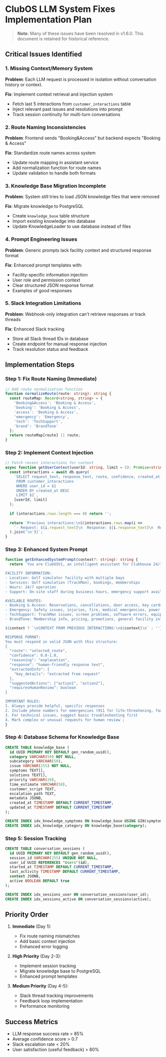 # ClubOS LLM System Fixes Implementation Plan

> **Note**: Many of these issues have been resolved in v1.6.0. This document is retained for historical reference.

## Critical Issues Identified

### 1. Missing Context/Memory System
**Problem**: Each LLM request is processed in isolation without conversation history or context.

**Fix**: Implement context retrieval and injection system
- Fetch last 5 interactions from `customer_interactions` table
- Inject relevant past issues and resolutions into prompt
- Track session continuity for multi-turn conversations

### 2. Route Naming Inconsistencies
**Problem**: Frontend sends "Booking&Access" but backend expects "Booking & Access"

**Fix**: Standardize route names across system
- Update route mapping in assistant service
- Add normalization function for route names
- Update validation to handle both formats

### 3. Knowledge Base Migration Incomplete
**Problem**: System still tries to load JSON knowledge files that were removed

**Fix**: Migrate knowledge to PostgreSQL
- Create `knowledge_base` table structure
- Import existing knowledge into database
- Update KnowledgeLoader to use database instead of files

### 4. Prompt Engineering Issues
**Problem**: Generic prompts lack facility context and structured response format

**Fix**: Enhanced prompt templates with:
- Facility-specific information injection
- User role and permission context
- Clear structured JSON response format
- Examples of good responses

### 5. Slack Integration Limitations
**Problem**: Webhook-only integration can't retrieve responses or track threads

**Fix**: Enhanced Slack tracking
- Store all Slack thread IDs in database
- Create endpoint for manual response injection
- Track resolution status and feedback

## Implementation Steps

### Step 1: Fix Route Naming (Immediate)
```typescript
// Add route normalization function
function normalizeRoute(route: string): string {
  const routeMap: Record<string, string> = {
    'Booking&Access': 'Booking & Access',
    'booking': 'Booking & Access',
    'access': 'Booking & Access',
    'emergency': 'Emergency',
    'tech': 'TechSupport',
    'brand': 'BrandTone'
  };
  return routeMap[route] || route;
}
```

### Step 2: Implement Context Injection
```typescript
// Fetch recent interactions for context
async function getUserContext(userId: string, limit = 5): Promise<string> {
  const interactions = await db.query(
    `SELECT request_text, response_text, route, confidence, created_at 
     FROM customer_interactions 
     WHERE user_id = $1 
     ORDER BY created_at DESC 
     LIMIT $2`,
    [userId, limit]
  );
  
  if (interactions.rows.length === 0) return '';
  
  return `Previous interactions:\n${interactions.rows.map(i => 
    `- Request: ${i.request_text}\n  Response: ${i.response_text}\n  Route: ${i.route}`
  ).join('\n')}`;
}
```

### Step 3: Enhanced System Prompt
```typescript
function getEnhancedSystemPrompt(context?: string): string {
  return `You are ClubOSV1, an intelligent assistant for Clubhouse 24/7 Golf simulator facility.

FACILITY INFORMATION:
- Location: Golf simulator facility with multiple bays
- Services: Golf simulation (TrackMan), bookings, memberships
- Hours: 24/7 operation
- Support: On-site staff during business hours, emergency support available

AVAILABLE ROUTES:
- Booking & Access: Reservations, cancellations, door access, key cards, refunds
- Emergency: Safety issues, injuries, fire, medical emergencies, power outages
- TechSupport: TrackMan issues, screen problems, software errors, equipment malfunctions
- BrandTone: Membership info, pricing, promotions, general facility information

${context ? `\nCONTEXT FROM PREVIOUS INTERACTIONS:\n${context}\n` : ''}

RESPONSE FORMAT:
You must respond in valid JSON with this structure:
{
  "route": "selected_route",
  "confidence": 0.0-1.0,
  "reasoning": "explanation",
  "response": "human-friendly response text",
  "extractedInfo": {
    "key_details": "extracted from request"
  },
  "suggestedActions": ["action1", "action2"],
  "requiresHumanReview": boolean
}

IMPORTANT RULES:
1. Always provide helpful, specific responses
2. Include phone numbers for emergencies (911 for life-threatening, facility: 555-0100)
3. For technical issues, suggest basic troubleshooting first
4. Mark complex or unusual requests for human review`;
}
```

### Step 4: Database Schema for Knowledge Base
```sql
CREATE TABLE knowledge_base (
  id UUID PRIMARY KEY DEFAULT gen_random_uuid(),
  category VARCHAR(50) NOT NULL,
  subcategory VARCHAR(50),
  issue VARCHAR(255) NOT NULL,
  symptoms TEXT[],
  solutions TEXT[],
  priority VARCHAR(20),
  time_estimate VARCHAR(50),
  customer_script TEXT,
  escalation_path TEXT,
  metadata JSONB,
  created_at TIMESTAMP DEFAULT CURRENT_TIMESTAMP,
  updated_at TIMESTAMP DEFAULT CURRENT_TIMESTAMP
);

CREATE INDEX idx_knowledge_symptoms ON knowledge_base USING GIN(symptoms);
CREATE INDEX idx_knowledge_category ON knowledge_base(category);
```

### Step 5: Session Tracking
```sql
CREATE TABLE conversation_sessions (
  id UUID PRIMARY KEY DEFAULT gen_random_uuid(),
  session_id VARCHAR(255) UNIQUE NOT NULL,
  user_id UUID REFERENCES "Users"(id),
  started_at TIMESTAMP DEFAULT CURRENT_TIMESTAMP,
  last_activity TIMESTAMP DEFAULT CURRENT_TIMESTAMP,
  context JSONB,
  active BOOLEAN DEFAULT true
);

CREATE INDEX idx_sessions_user ON conversation_sessions(user_id);
CREATE INDEX idx_sessions_active ON conversation_sessions(active);
```

## Priority Order

1. **Immediate** (Day 1):
   - Fix route naming mismatches
   - Add basic context injection
   - Enhanced error logging

2. **High Priority** (Day 2-3):
   - Implement session tracking
   - Migrate knowledge base to PostgreSQL
   - Enhanced prompt templates

3. **Medium Priority** (Day 4-5):
   - Slack thread tracking improvements
   - Feedback loop implementation
   - Performance monitoring

## Success Metrics

- LLM response success rate > 85%
- Average confidence score > 0.7
- Slack escalation rate < 20%
- User satisfaction (useful feedback) > 80%